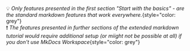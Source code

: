 :bulb: *Only features presented in the first section "Start with the basics" - are the standard markdown features that work everywhere.*{style="color: grey"}   
:exclamation: *The features presented in further sections of the extended markdown tutorial would require additional setup (or miight not be possible at all) if you don't use MkDocs Workspace*{style="color: grey"}

